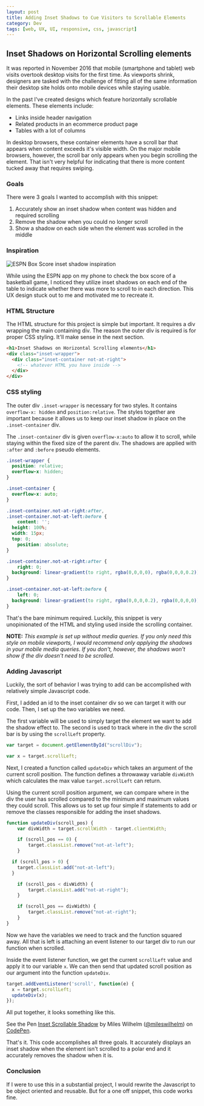 ```yaml
---
layout: post
title: Adding Inset Shadows to Cue Visitors to Scrollable Elements
category: Dev
tags: [web, UX, UI, responsive, css, javascript]
---
```


## Inset Shadows on Horizontal Scrolling elements

It was reported in November 2016 that mobile (smartphone and tablet) web visits overtook desktop visits for the first time. As viewports shrink, designers are tasked with the challenge of fitting all of the same information their desktop site holds onto mobile devices while staying usable.

In the past I've created designs which feature horizontally scrollable elements. These elements include:

- Links inside header navigation
- Related products in an ecommerce product page
- Tables with a lot of columns

In desktop browsers, these container elements have a scroll bar that appears when content exceeds it's visible width. On the major mobile browsers, however, the scroll bar only appears when you begin scrolling the element. That isn't very helpful for indicating that there is more content tucked away that requires swiping.

### Goals

There were 3 goals I wanted to accomplish with this snippet:

1. Accurately show an inset shadow when content was hidden and required scrolling
2. Remove the shadow when you could no longer scroll
3. Show a shadow on each side when the element was scrolled in the middle

### Inspiration

![ESPN Box Score inset shadow inspiration](https://raw.githubusercontent.com/mileswilhelm/mileswilhelm.github.io/master/images/espn-box-scores.png "ESPN Box Score inset shadow inspiration")

While using the ESPN app on my phone to check the box score of a basketball game, I noticed they utilize inset shadows on each end of the table to indicate whether there was more to scroll to in each direction. This UX design stuck out to me and motivated me to recreate it.

### HTML Structure

The HTML structure for this project is simple but important. It requires a div wrapping the main containing div. The reason the outer div is required is for proper CSS styling. It'll make sense in the next section.

```html
<h1>Inset Shadows on Horizontal Scrolling elements</h1>
<div class="inset-wrapper">
  <div class="inset-container not-at-right">
    <!-- whatever HTML you have inside -->
  </div>
</div>
```

### CSS styling

The outer div `.inset-wrapper` is necessary for two styles. It contains `overflow-x: hidden` and `position:relative`. The styles together are important because it allows us to keep our inset shadow in place on the `.inset-container` div.

The `.inset-container` div is given `overflow-x:auto` to allow it to scroll, while staying within the fixed size of the parent div. The shadows are applied with `:after` and `:before` pseudo elements.

```css
.inset-wrapper {
  position: relative;
  overflow-x: hidden;
}

.inset-container {
  overflow-x: auto;
}

.inset-container.not-at-right:after,
.inset-container.not-at-left:before {
	content: '';
  height: 100%;
  width: 15px;
  top: 0;
	position: absolute;
}

.inset-container.not-at-right:after {
	right: 0;
  background: linear-gradient(to right, rgba(0,0,0,0), rgba(0,0,0,0.2));
}

.inset-container.not-at-left:before {
	left: 0;
  background: linear-gradient(to right, rgba(0,0,0,0.2), rgba(0,0,0,0));
}
```

That's the bare minimum required. Luckily, this snippet is very unopinionated of the HTML and styling used inside the scrolling container.

**NOTE:** *This example is set up without media queries. If you only need this style on mobile viewports, I would recommend only applying the shadows in your mobile media queries. If you don't, however, the shadows won't show if the div doesn't need to be scrolled.*

### Adding Javascript

Luckily, the sort of behavior I was trying to add can be accomplished with relatively simple Javascript code.

First, I added an id to the inset container div so we can target it with our code. Then, I set up the two variables we need.

The first variable will be used to simply target the element we want to add the shadow effect to. The second is used to track where in the div the scroll bar is by using the `scrollLeft` property.

```javascript
var target = document.getElementById("scrollDiv");

var x = target.scrollLeft;
```

Next, I created a function called `updateDiv` which takes an argument of the current scroll position. The function defines a throwaway variable `divWidth` which calculates the max value `target.scrollLeft` can return.

Using the current scroll position argument, we can compare where in the div the user has scrolled compared to the minimum and maximum values they could scroll. This allows us to set up four simple if statements to add or remove the classes responsible for adding the inset shadows.

```javascript
function updateDiv(scroll_pos) {
	var divWidth = target.scrollWidth - target.clientWidth;

	if (scroll_pos == 0) {
		target.classList.remove("not-at-left");
	}

  if (scroll_pos > 0) {
    target.classList.add("not-at-left");
  }

	if (scroll_pos < divWidth) {
		target.classList.add("not-at-right");
	}

	if (scroll_pos == divWidth) {
		target.classList.remove("not-at-right");
	}
}
```

Now we have the variables we need to track and the function squared away. All that is left is attaching an event listener to our target div to run our function when scrolled.

Inside the event listener function, we get the current `scrollLeft` value and apply it to our variable `x`. We can then send that updated scroll position as our argument into the function `updateDiv`.

```javascript
target.addEventListener('scroll', function(e) {
  x = target.scrollLeft;
  updateDiv(x);
});
```

All put together, it looks something like this.

<p data-height="481" data-theme-id="0" data-slug-hash="XRbmBy" data-default-tab="html,result" data-user="mileswilhelm" data-embed-version="2" data-pen-title="Inset Scrollable Shadow" data-preview="true" class="codepen">See the Pen <a href="https://codepen.io/mileswilhelm/pen/XRbmBy/">Inset Scrollable Shadow</a> by Miles Wilhelm (<a href="http://codepen.io/mileswilhelm">@mileswilhelm</a>) on <a href="http://codepen.io">CodePen</a>.</p>
<script async src="https://production-assets.codepen.io/assets/embed/ei.js"></script>

That's it. This code accomplishes all three goals. It accurately displays an inset shadow when the element isn't scrolled to a polar end and it accurately removes the shadow when it is.

### Conclusion

If I were to use this in a substantial project, I would rewrite the Javascript to be object oriented and reusable. But for a one off snippet, this code works fine.

